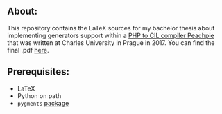 ## About:
This repository contains the LaTeX sources for my bachelor thesis about implementing generators support within a [PHP to CIL compiler Peachpie](https://github.com/peachpiecompiler/peachpie) that was written at Charles University in Prague in 2017. You can find the final .pdf [here](https://github.com/petrroll/bachelor-thesis/raw/master/text/thesis.pdf).

## Prerequisites:
- LaTeX
- Python on path
- `pygments` [package](http://pygments.org/)
